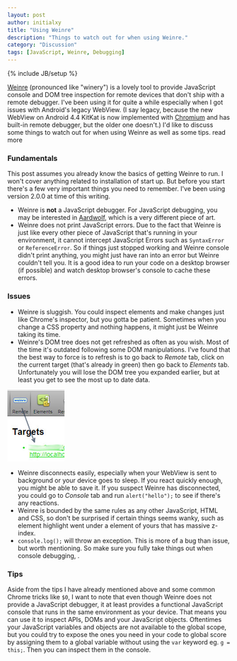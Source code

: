 ```yaml
---
layout: post
author: initialxy
title: "Using Weinre"
description: "Things to watch out for when using Weinre."
category: "Discussion"
tags: [JavaScript, Weinre, Debugging]
---
```

{% include JB/setup %}

[Weinre](http://people.apache.org/~pmuellr/weinre/docs/latest/) (pronounced like "winery") is a lovely tool to provide JavaScript console and DOM tree inspection for remote devices that don't ship with a remote debugger. I've been using it for quite a while especially when I got issues with Android's legacy WebView. (I say legacy, because the new WebView on Android 4.4 KitKat is now implemented with [Chromium](http://developer.android.com/about/versions/android-4.4.html#Behaviors) and has built-in remote debugger, but the older one doesn't.) I'd like to discuss some things to watch out for when using Weinre as well as some tips. <span class="hidden">read more</span>

### Fundamentals

This post assumes you already know the basics of getting Weinre to run. I won't cover anything related to installation of start up. But before you start there's a few very important things you need to remember. I've been using version 2.0.0 at time of this writing.

* Weinre is **not** a JavaScript debugger. For JavaScript debugging, you may be interested in [Aardwolf](http://lexandera.com/aardwolf/), which is a very different piece of art.
* Weinre does not print JavaScript errors. Due to the fact that Weinre is just like every other piece of JavaScript that's running in your environment, it cannot intercept JavaScript Errors such as `SyntaxError` or `ReferenceError`. So if things just stopped working and Weinre console didn't print anything, you might just have ran into an error but Weinre couldn't tell you. It is a good idea to run your code on a desktop browser (if possible) and watch desktop browser's console to cache these errors.

### Issues

* Weinre is sluggish. You could inspect elements and make changes just like Chrome's inspector, but you gotta be patient. Sometimes when you change a CSS property and nothing happens, it might just be Weinre taking its time.
* Weinre's DOM tree does not get refreshed as often as you wish. Most of the time it's outdated following some DOM manipulations. I've found that the best way to force is to refresh is to go back to _Remote_ tab, click on the current target (that's already in green) then go back to _Elements_ tab. Unfortunately you will lose the DOM tree you expanded earlier, but at least you get to see the most up to date data.

![Remote target](/static/images/2013-11-21-using-weinre/remote_refresh.jpg)

* Weinre disconnects easily, especially when your WebView is sent to background or your device goes to sleep. If you react quickly enough, you might be able to save it. If you suspect Weinre has disconnected, you could go to _Console_ tab and run `alert("hello");` to see if there's any reactions.
* Weinre is bounded by the same rules as any other JavaScript, HTML and CSS, so don't be surprised if certain things seems wanky, such as element highlight went under a element of yours that has massive z-index.
* `console.log();` will throw an exception. This is more of a bug than issue, but worth mentioning. So make sure you fully take things out when console debugging, .

### Tips

Aside from the tips I have already mentioned above and some common Chrome tricks like `$0`, I want to note that even though Weinre does not provide a JavaScript debugger, it at least provides a functional JavaScript console that runs in the same environment as your device. That means you can use it to inspect APIs, DOMs and your JavaScript objects. Oftentimes your JavaScript variables and objects are not available to the global scope, but you could try to expose the ones you need in your code to global score by assigning them to a global variable without using the `var` keyword eg. `g = this;`. Then you can inspect them in the console.
